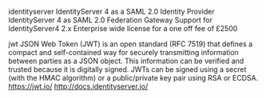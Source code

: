 

identityserver
IdentityServer 4 as a SAML 2.0 Identity Provider
IdentityServer 4 as SAML 2.0 Federation Gateway
Support for IdentityServer4 2.x
Enterprise wide license for a one off fee of £2500

jwt
JSON Web Token (JWT) is an open standard (RFC 7519) that defines a compact and self-contained way for securely transmitting information between parties as a JSON object. This information can be verified and trusted because it is digitally signed. JWTs can be signed using a secret (with the HMAC algorithm) or a public/private key pair using RSA or ECDSA.
https://jwt.io/
http://docs.identityserver.io/